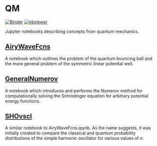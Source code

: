 # QM
[![Binder](https://mybinder.org/badge_logo.svg)](https://mybinder.org/v2/gh/akanotoe/QM) [![nbviewer](https://img.shields.io/badge/view%20in-nbviewer-orange)](https://nbviewer.jupyter.org/github/akanotoe/QM/blob/master/)

Jupyter notebooks describing concepts from quantum mechanics.

## [AiryWaveFcns](https://github.com/akanotoe/QM/AiryWaveFcns.ipynb)

A notebook which outlines the problem of the quantum bouncing ball and the more general problem of the symmetric linear potential well.

## [GeneralNumerov](https://github.com/akanotoe/QM/GeneralNumerov.ipynb)
A notebook which introduces and performs the Numerov method for computationally solving the Schr&ouml;dinger equation for arbitrary potential energy functions.

## [SHOvscl](https://github.com/akanotoe/QM/SHOvscl.ipynb)

A similar notebook to AiryWaveFcns.ipynb. As the name suggests, it was initially created to compare the classical and quantum probability distributions of the simple harmonic oscillator for various values of *n*.
